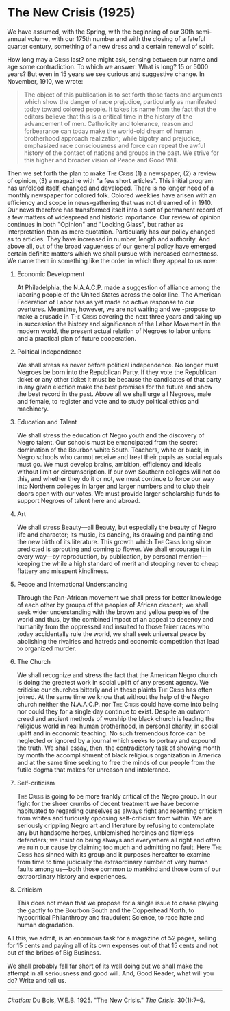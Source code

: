 <!--
title:   The New Crisis
author:  Du Bois, W.E.B.
journal: The Crisis
year:    1925
volume:  30
issue:   1
pages:   7-9
-->
# The New Crisis (1925)

We have assumed, with the Spring, with the beginning  of our 30th semi-annual volume, with our 175th number and with the closing of a fateful quarter century, something of a new dress and a certain renewal of spirit.

How long may a <span style="font-variant:small-caps;">Crisis</span> last? one might ask, sensing between our name and age some contradiction. To which we answer: What is long? 15 or 5000 years? But even in 15 years we see curious and suggestive change. In November, 1910, we wrote:

> The object of this publication is to set forth those facts and arguments which show the danger of race prejudice, particularly as manifested today toward colored people. It takes its name from the fact that the editors believe that this is a critical time in the history of the advancement of men. Catholicity and tolerance, reason and forbearance can today make the world-old dream of human brotherhood approach realization; while bigotry and prejudice, emphasized race consciousness and force can repeat the awful history of the contact of nations and groups in the past. We strive for this higher and broader vision of Peace and Good Will.

Then we set forth the plan to make <span style="font-variant:small-caps;">The Crisis</span> (1) a newspaper, (2) a review of opinion, (3) a magazine with "a few short articles". This initial program has unfolded itself, changed and developed. There is no longer need of a monthly newspaper for colored folk. Colored weeklies have arisen with an efficiency and scope in news-gathering that was not dreamed of in 1910. Our news therefore has transformed itself into a sort of permanent record of a few matters of widespread and historic importance. Our review of opinion continues in both "Opinion" and "Looking Glass", but rather as interpretation than as mere quotation. Particularly has our policy changed as to articles. They have increased in number, length and authority. And above all, out of the broad vagueness of our general policy have emerged certain definite matters which we shall pursue with increased earnestness. We name them in something like the order in which they appeal to us now:

1. Economic Development

    At Philadelphia, the N.A.A.C.P. made a suggestion of alliance among the laboring people of the United States across the color line. The American Federation of Labor has as yet made no active response to our overtures. Meantime, however, we are not waiting and we -propose to make a crusade in <span style="font-variant:small-caps;">The Crisis</span> covering the next three years and taking up in succession the history and significance of the Labor Movement in the modern world, the present actual relation of Negroes to labor unions and a practical plan of future cooperation.

2. Political Independence

   We shall stress as never before political independence. No longer must Negroes be born into the Republican Party. If they vote the Republican ticket or any other ticket it must be because the candidates of that party in any given election make the best promises for the future and show the best record in the past. Above all we shall urge all Negroes, male and female, to register and vote and to study political ethics and machinery.

3. Education and Talent

   We shall stress the education of Negro youth and the discovery of Negro talent. Our schools must be emancipated from the secret domination of the Bourbon white South. Teachers, white or black, in Negro schools who cannot receive and treat their pupils as social equals must go. We must develop brains, ambition, efficiency and ideals without limit or circumscription. If our own Southern colleges will not do this, and whether they do it or not, we must  continue to force our way into Northern colleges in larger and larger numbers and to club their doors open with our votes. We must provide larger scholarship funds to support Negroes of talent here and abroad.

4. Art

   We shall stress Beauty—all Beauty, but especially the beauty of Negro life and character; its music, its dancing, its drawing and painting and the new birth of its literature. This growth which <span style="font-variant:small-caps;">The Crisis</span> long since predicted is sprouting and coming to flower. We shall encourage it in every way—by reproduction, by publication, by personal mention— keeping the while a high standard of merit and stooping never to cheap flattery and misspent kindliness.

5. Peace and International Understanding

   Through the Pan-African movement we shall press for better knowledge of each other by groups of the peoples of African descent; we shall seek wider understanding with the brown and yellow peoples of the world and thus, by the combined impact of an appeal to decency and humanity from the oppressed and insulted to those fairer races who today accidentally rule the world, we shall seek universal peace by abolishing the rivalries and hatreds and economic competition that lead to organized murder.

6. The Church

   We shall recognize and stress the fact that the American Negro church is doing the greatest work in social uplift of any present agency. We criticise our churches bitterly and in these plaints <span style="font-variant:small-caps;">The Crisis</span> has often joined. At the same time we know that without the help of the Negro church neither the N.A.A.C.P. nor <span style="font-variant:small-caps;">The Crisis</span> could have come into being nor could they for a single day continue to exist. Despite an outworn creed and ancient methods of worship the black church is leading the religious world in real human brotherhood, in personal charity, in social uplift and in economic teaching. No such tremendous force can be neglected or ignored by a journal which seeks to portray and expound the truth. We shall essay, then, the contradictory task of showing month by month the accomplishment of black religious organization in America and at the same time seeking to free the minds of our people from the futile dogma that makes for unreason and intolerance.

7. Self-criticism

   <span style="font-variant:small-caps;">The Crisis</span> is going to be more frankly critical of the Negro group. In our fight for the sheer crumbs of decent treatment we have become habituated to regarding ourselves as always right and resenting criticism from whites and furiously opposing self-criticism from within. We are seriously crippling Negro art and literature by refusing to contemplate any but handsome heroes, unblemished heroines and flawless defenders; we insist on being always and everywhere all right and often we ruin our cause by claiming too much and admitting no fault. Here <span style="font-variant:small-caps;">The Crisis</span> has sinned with its group and it purposes hereafter to examine from time to time judicially the extraordinary number of very human faults among us—both those common to mankind and those born of our extraordinary history and experiences.

8. Criticism

   This does not mean that we propose for a single issue to cease playing the gadfly to the Bourbon South and the Copperhead North, to hypocritical Philanthropy and fraudulent Science, to race hate and human degradation.

All this, we admit, is an enormous task for a magazine of 52 pages, selling for 15 cents and paying all of its own expenses out of that 15 cents and not out of the bribes of Big Business.

We shall probably fall far short of its well doing but we shall make the attempt in all seriousness and good will. And, Good Reader, what will you do? Write and tell us.

_________________
*Citation:* Du Bois, W.E.B. 1925. "The New Crisis." *The Crisis*. 30(1):7&ndash;9.